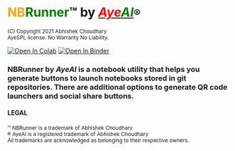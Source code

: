 # __<font color="orange">NB</font><font color="green">Runner</font>__™ by [<font color="red">*Aye</font><font color="green">AI*</font>](https://ayeai.xyz)<small>®</small>
<small>(C) Copyright 2021 Abhishek Choudhary<br>
AyeSPL license. No Warranty No Liability.</small>

[![Open In Colab](https://colab.research.google.com/assets/colab-badge.svg)](https://colab.research.google.com/github/ayerunner/nbrunner/blob/master/Notebooks/NBRunner.ipynb) 
[![Open In Binder](https://mybinder.org/badge_logo.svg)](https://mybinder.org/v2/gh/ayerunner/nbrunner/master/?filepath=Notebooks/NBRunner.ipynb)


### **NBRunner** by *AyeAI* is a notebook utility that helps you generate buttons to launch notebooks stored in git repositories. There are additional options to generate QR code launchers and social share buttons.

#### LEGAL
<small>
™ NBRunner is a trademark of Abhishek Choudhary<br>
® AyeAI is a registered trademark of Abhishek Choudhary <br>
All trademarks are acknowledged as belonging to their respective owners.
</small>

